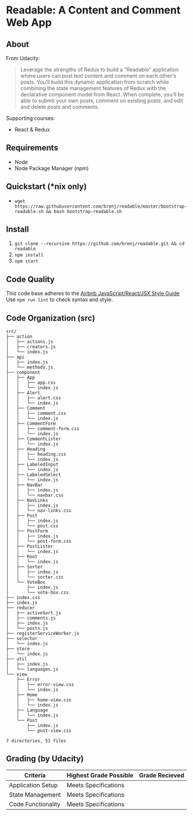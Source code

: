 Readable: A Content and Comment Web App
=======================================

About
-----
From Udacity:
> Leverage the strengths of Redux to build a “Readable” application where
users can post text content and comment on each other's posts. You’ll build
this dynamic application from scratch while combining the state management
features of Redux with the declarative component model from React. When
complete, you’ll be able to submit your own posts, comment on existing posts,
and edit and delete posts and comments.

Supporting courses:
  * React & Redux

Requirements
------------
* Node
* Node Package Manager (npm)

Quickstart (*nix only)
----------------------
* `wget https://raw.githubusercontent.com/brenj/readable/master/bootstrap-readable.sh && bash bootstrap-readable.sh`

Install
-------
1. `git clone --recursive https://github.com/brenj/readable.git && cd readable`
2. `npm install`
3. `npm start`

Code Quality
------------
This code base adheres to the [Airbnb JavaScript/React/JSX Style Guide](https://github.com/airbnb/javascript)  
Use `npm run lint` to check syntax and style.

Code Organization (src)
-----------------------

```console
src/
├── action
│   ├── actions.js
│   ├── creators.js
│   └── index.js
├── api
│   ├── index.js
│   └── methods.js
├── component
│   ├── App
│   │   ├── app.css
│   │   └── index.js
│   ├── Alert
│   │   ├── alert.css
│   │   └── index.js
│   ├── Comment
│   │   ├── comment.css
│   │   └── index.js
│   ├── CommentForm
│   │   ├── comment-form.css
│   │   └── index.js
│   ├── CommentLister
│   │   └── index.js
│   ├── Heading
│   │   ├── heading.css
│   │   └── index.js
│   ├── LabeledInput
│   │   └── index.js
│   ├── LabeledSelect
│   │   └── index.js
│   ├── NavBar
│   │   ├── index.js
│   │   └── navbar.css
│   ├── NavLinks
│   │   ├── index.js
│   │   └── nav-links.css
│   ├── Post
│   │   ├── index.js
│   │   └── post.css
│   ├── PostForm
│   │   ├── index.js
│   │   └── post-form.css
│   ├── PostLister
│   │   └── index.js
│   ├── Root
│   │   └── index.js
│   ├── Sorter
│   │   ├── index.js
│   │   └── sorter.css
│   └── VoteBox
│       ├── index.js
│       └── vote-box.css
├── index.css
├── index.js
├── reducer
│   ├── activeSort.js
│   ├── comments.js
│   ├── index.js
│   └── posts.js
├── registerServiceWorker.js
├── selector
│   └── index.js
├── store
│   └── index.js
├── util
│   ├── index.js
│   └── languages.js
└── view
    ├── Error
    │   ├── error-view.css
    │   └── index.js
    ├── Home
    │   ├── home-view.css
    │   └── index.js
    ├── Language
    │   └── index.js
    └── Post
        ├── index.js
        └── post-view.css

7 directories, 51 files
```

Grading (by Udacity)
--------------------

Criteria           |Highest Grade Possible  |Grade Recieved
-------------------|------------------------|--------------
Application Setup  |Meets Specifications    |
State Management   |Meets Specifications    |
Code Functionality |Meets Specifications    |
